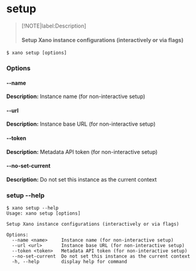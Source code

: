 # setup
>[!NOTE|label:Description]
> #### Setup Xano instance configurations (interactively or via flags)

```term
$ xano setup [options]
```
### Options

#### --name <name>
**Description:** Instance name (for non-interactive setup)
#### --url <url>
**Description:** Instance base URL (for non-interactive setup)
#### --token <token>
**Description:** Metadata API token (for non-interactive setup)
#### --no-set-current
**Description:** Do not set this instance as the current context

### setup --help
```term
$ xano setup --help
Usage: xano setup [options]

Setup Xano instance configurations (interactively or via flags)

Options:
  --name <name>     Instance name (for non-interactive setup)
  --url <url>       Instance base URL (for non-interactive setup)
  --token <token>   Metadata API token (for non-interactive setup)
  --no-set-current  Do not set this instance as the current context
  -h, --help        display help for command
```